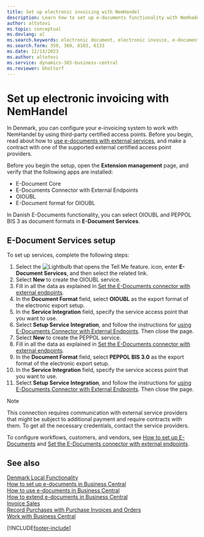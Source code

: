 ```yaml
---
title: Set up electronic invoicing with NemHandel
description: Learn how to set up e-documents functionality with Nemhadel in Denmark.
author: altotovi
ms.topic: conceptual
ms.devlang: al
ms.search.keywords: electronic document, electronic invoice, e-document, e-invoice, access-point, endpoint, nemhandel, denmark, dk
ms.search.form: 359, 360, 6103, 6133
ms.date: 12/13/2023
ms.author: altotovi
ms.service: dynamics-365-business-central
ms.reviewer: bholtorf
---
```


# Set up electronic invoicing with NemHandel

In Denmark, you can configure your e-invoicing system to work with NemHandel by using third-party certified access points. Before you begin, read about how to [use e-documents with external services](../../finance-how-setup-edocuments-external.md), and make a contract with one of the supported external certified access point providers.

Before you begin the setup, open the **Extension management** page, and verify that the following apps are installed:

- E-Document Core
- E-Documents Connector with External Endpoints
- OIOUBL
- E-Document format for OIOUBL

In Danish E-Documents functionality, you can select OIOUBL and PEPPOL BIS 3 as document formats in **E-Document Services**.

## E-Document Services setup

To set up services, complete the following steps:

1. Select the ![Lightbulb that opens the Tell Me feature.](../../media/ui-search/search_small.png "Tell me what you want to do") icon, enter **E-Document Services**, and then select the related link.
2. Select **New** to create the OIOUBL service.
3. Fill in all the data as explained in [Set the E-Documents connector with external endpoints](../../finance-how-setup-edocuments-external.md).
4. In the **Document Format** field, select **OIOUBL** as the export format of the electronic export setup.
5. In the **Service Integration** field, specify the service access point that you want to use.
6. Select **Setup Service Integration**, and follow the instructions for [using E-Documents Connector with External Endpoints](../../finance-how-setup-edocuments-external.md). Then close the page.
7. Select **New** to create the PEPPOL service.
8. Fill in all the data as explained in [Set the E-Documents connector with external endpoints](../../finance-how-setup-edocuments-external.md).
9. In the **Document Format** field, select **PEPPOL BIS 3.0** as the export format of the electronic export setup.
10. In the **Service Integration** field, specify the service access point that you want to use.
11. Select **Setup Service Integration**, and follow the instructions for [using E-Documents Connector with External Endpoints](../../finance-how-setup-edocuments-external.md). Then close the page.

> [!NOTE]
> This connection requires communication with external service providers that might be subject to additional payment and require contracts with them. To get all the necessary credentials, contact the service providers.

To configure workflows, customers, and vendors, see [How to set up E-Documents](../../finance-how-setup-edocuments.md) and [Set the E-Documents connector with external endpoints](../../finance-how-setup-edocuments-external.md).

## See also

[Denmark Local Functionality](denmark-local-functionality.md)  
[How to set up e-documents in Business Central](../../finance-how-setup-edocuments.md)  
[How to use e-documents in Business Central](../../finance-how-use-edocuments.md)  
[How to extend e-documents in Business Central](/dynamics365/business-central/dev-itpro/developer/devenv-extend-edocuments)  
[Invoice Sales](../../sales-how-invoice-sales.md)  
[Record Purchases with Purchase Invoices and Orders](../../purchasing-how-record-purchases.md)  
[Work with Business Central](../../ui-work-product.md)

[!INCLUDE[footer-include](../../includes/footer-banner.md)]
